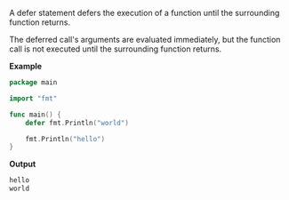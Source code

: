 A defer statement defers the execution of a function until the surrounding function returns.

The deferred call's arguments are evaluated immediately, but the function call is not executed until the surrounding function returns.

**Example**
```Go
package main

import "fmt"

func main() {
	defer fmt.Println("world")

	fmt.Println("hello")
}
```
**Output**
```Bash
hello
world
```